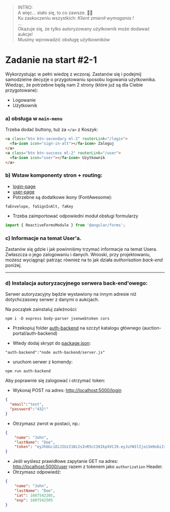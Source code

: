 > INTRO:  
> A więc... stało się, to co zawsze. 🤦‍♂️  
> Ku zaskoczeniu wszystkich: _Klient zmienił wymagania !_  
> ...  
> Okazuje się, że tylko autoryzowany użytkownik może dodawać aukcje!  
> Musimy wprowadzić obsługę użytkowników

# Zadanie na start #2-1

Wykorzystując w pełni wiedzę z wczoraj. Zastanów się i podejmij samodzielne decyzje o przygotowaniu sposobu logowania użytkownika. Wiedząc, że potrzebne będą nam 2 strony (które już są dla Ciebie przygotowane): 

- Logowanie
- Użytkownik

### a) obsługa w `main-menu`
Trzeba dodać buttony, tuż za `</a>` z Koszyk:
```html
<a class="btn btn-secondary ml-2" routerLink="/login">
  <fa-icon icon="sign-in-alt"></fa-icon> Zaloguj
</a>
<a class="btn btn-success ml-2" routerLink="/user">
  <fa-icon icon="user"></fa-icon> Użytkownik
</a>
```

### b) Wstaw komponenty stron + routing:
- [login-page](./2-1-zadanie-materialy/login-page)
- [user-page](./2-1-zadanie-materialy/user-page)
- Potrzebne są dodatkowe ikony (FontAwesome):
```
faEnvelope, faSignInAlt, faKey
```
- Trzeba zaimportować odpowiedni moduł obsługi formularzy
```javascript
import { ReactiveFormsModule } from '@angular/forms';
```

### c) Informacje na temat User'a.
Zastanów się gdzie i jak powinniśmy trzymać informacje na temat Usera. Zwłaszcza o jego zalogowaniu i danych. Wnioski, przy projektowaniu, możesz wyciągnąć patrząc również na to jak działa _authorisation back-end_ poniżej.

---

### d) Instalacja autoryzacyjnego serwera back-end'owego:
Serwer autoryzacyjny będzie wystawiony na innym adresie niż dotychczasowy serwer z danymi o aukcjach.  

Na początek zainstaluj zależności:
```
npm i -D express body-parser jsonwebtoken cors
```
- Przekopiuj folder [auth-backend](2-1-zadanie-materialy/auth-backend) na szczyt katalogu głównego (auction-portal/auth-backend)

- Wtedy dodaj skrypt do [package.json](../package.json):
```
"auth-backend":"node auth-backend/server.js"
```

- uruchom serwer z komendy:
```
npm run auth-backend
```

Aby poprawnie się zalogować i otrzymać token:

- Wykonaj POST na adres: [http://localhost:5000/login](http://localhost:5000/login)
```json
{
  "email":"test",
  "password":"432!"
}
```
- Otrzymasz zwrot w postaci, np.:
```json
{
    "name": "John",
    "lastName": "Doe",
    "token": "eyJhbGciOiJIUzI1NiIsInR5cCI6IkpXVCJ9.eyJuYW1lIjoiSm9obiIsImxhc3ROYW1lIjoiRG9lIiwiaWF0IjoxNjA3NTQxOTcxLCJleHAiOjE2MDc1NDIyNzF9.jN4ht5FM5UuZLyIaSnJniq3zsRhdO0eGziVUUFrkp8U"
}
```
- Jeśli wyślesz prawidłowe zapytanie GET na adres: [http://localhost:5000/user](http://localhost:5000/user) razem z tokenem jako `authorization` Header.
- Otrzymasz odpowiedź:
```json
{
    "name": "John",
    "lastName": "Doe",
    "iat": 1607542205,
    "exp": 1607542505
}
```
